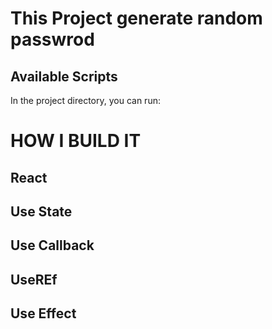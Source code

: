 # This Project generate random passwrod


## Available Scripts

In the project directory, you can run:
# HOW I BUILD IT
## React
## Use State
## Use Callback
## UseREf
## Use Effect
